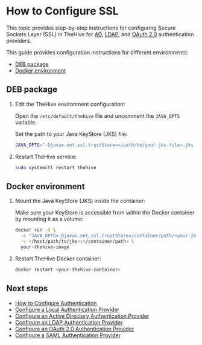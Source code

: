 # How to Configure SSL

This topic provides step-by-step instructions for configuring Secure Sockets Layer (SSL) in TheHive for [AD](ad.md), [LDAP](ldap.md), and [OAuth 2.0](oauth2.md) authentication providers.

This guide provides configuration instructions for different environments:

* [DEB package](#deb-package)
* [Docker environment](#docker-environment)

## DEB package

1. Edit the TheHive environment configuration:

    Open the `/etc/default/thehive` file and uncomment the `JAVA_OPTS` variable. 
    
    Set the path to your Java KeyStore (JKS) file:

    ``` bash
    JAVA_OPTS="-Djavax.net.ssl.trustStore=</path/to/your-jks-file>.jks -Djavax.net.ssl.trustStorePassword=<your-keystore-password>"
    ```

2. Restart TheHive service:

    ``` bash
    sudo systemctl restart thehive
    ```

## Docker environment

1. Mount the Java KeyStore (JKS) inside the container:

    Make sure your KeyStore is accessible from within the Docker container by mounting it as a volume:

    ``` bash
    docker run -d \
      -e "JAVA_OPTS=-Djavax.net.ssl.trustStore=/container/path/<your-jks-file>.jks -Djavax.net.ssl.trustStorePassword=<your-keystore-password>" \
      -v </host/path/to/jks>:</container/path> \
      your-thehive-image
    ```

2. Restart TheHive Docker container:

    ``` bash
    docker restart <your-thehive-container>
    ```

<h2>Next steps</h2>

* [How to Configure Authentication](configure-authentication.md)
* [Configure a Local Authentication Provider](local.md)
* [Configure an Active Directory Authentication Provider](ad.md)
* [Configure an LDAP Authentication Provider](ldap.md)
* [Configure an OAuth 2.0 Authentication Provider](oauth2.md)
* [Configure a SAML Authentication Provider](saml.md)